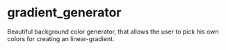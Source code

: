 # gradient_generator
Beautiful background color generator, that allows the user to pick his own colors for creating an linear-gradient.
